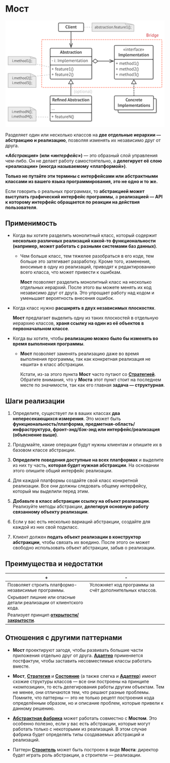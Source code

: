 # Мост

![UML](/src/AdditionalDocs/uml/Bridge/Bridge.png)

Разделяет один или несколько классов на **две отдельные иерархии — абстракцию и реализацию**, позволяя изменять их независимо друг от друга.

 **«*Абстракция*» (или «*интерфейс*»)** — это образный слой управления чем-либо. Он не делает работу самостоятельно, а **делегирует её слою «реализации» (иногда называемому «платформой»)**.

**Только не путайте эти термины с интерфейсами или абстрактными классами из вашего языка программирования, это не одно и то же.**

Если говорить о реальных программах, то **абстракцией может выступать графический интерфейс программы**, а **реализацией — API к которому интерфейс обращается по реакции на действия пользователя**.

## Применимость
 
 - Когда вы хотите разделить монолитный класс, который содержит **несколько различных реализаций какой-то функциональности (например, может работать с разными системами баз данных)**.

   - Чем больше класс, тем тяжелее разобраться в его коде, тем больше это затягивает разработку. Кроме того, изменения, вносимые в одну из реализаций, приводят к редактированию всего класса, что может привести к ошибкам.

     **Мост** позволяет разделить монолитный класс на несколько отдельных иерархий. После этого вы можете менять их код независимо друг от друга. Это упрощает работу над кодом и уменьшает вероятность внесения ошибок.

 - Когда класс нужно **расширять в двух независимых плоскостях**.

   **Мост** предлагает выделить одну из таких плоскостей в отдельную иерархию классов, **храня ссылку на один из её объектов в первоначальном классе**.

 - Когда вы хотите, чтобы **реализацию можно было бы изменять во время выполнения программы**.

   - **Мост** позволяет заменять реализацию даже во время выполнения программы, так как конкретная реализация не «вшита» в класс абстракции.

     Кстати, из-за этого пункта **Мост** часто путают со [**Стратегией**][Strategy]. Обратите внимания, что у **Моста** этот пункт стоит на последнем месте по значимости, так как его главная **задача — структурная**.

## Шаги реализации
 
1. Определите, существует ли в ваших классах **два непересекающихся измерения**. Это может быть **функциональность/платформа, предметная-область/инфраструктура, фронт-энд/бэк-энд или интерфейс/реализация (объяснение выше)**.

2. Продумайте, какие операции будут нужны клиентам и опишите их в базовом классе абстракции.

3. **Определите поведения доступные на всех платформах** и выделите из них ту часть, **которая будет нужная абстракции**. На основании этого опишите общий интерфейс реализации.

4. Для каждой платформы создайте свой класс конкретной реализации. Все они должны следовать общему интерфейсу, который мы выделили перед этим.

5. **Добавьте в класс абстракции ссылку на объект реализации**. Реализуйте методы абстракции, **делегируя основную работу связанному объекту реализации**.

6. Если у вас есть несколько вариаций абстракции, создайте для каждой из них свой подкласс.

7. Клиент должен **подать объект реализации в конструктор абстракции**, чтобы связать их воедино. После этого он может свободно использовать объект абстракции, забыв о реализации.

## Преимущества и недостатки
 
  | + | - |
  | ------ | ------ |
 |Позволяет строить платформо-независимые программы.|Усложняет код программы за счёт дополнительных классов.
 |Скрывает лишние или опасные детали реализации от клиентского кода.
 |Реализует принцип [**открытости/закрытости**][OCP].
 
 ## Отношения с другими паттернами

- **Мост** проектируют загодя, чтобы развивать большие части приложения отдельно друг от друга. [**Адаптер**][Adapter] применяется постфактум, чтобы заставить несовместимые классы работать вместе.

- **Мост**, [**Стратегия**][Strategy] и [**Состояние**][State] (а также слегка и [**Адаптер**][Adapter]) имеют схожие структуры классов — все они построены на принципе «композиции», то есть делегирования работы другим объектам. Тем не менее, они отличаются тем, что решают разные проблемы. Помните, что паттерны — это не только рецепт построения кода определённым образом, но и описание проблем, которые привели к данному решению.

- [**Абстрактная фабрика**][Abstract_Factory] может работать совместно с **Мостом**. Это особенно полезно, если у вас есть абстракции, которые могут работать только с некоторыми из реализаций. В этом случае фабрика будет определять типы создаваемых абстракций и реализаций.

- Паттерн [**Строитель**][Builder] может быть построен в виде **Моста**: директор будет играть роль абстракции, а строители — реализации.

[OCP]: </src/AdditionalDocs/SOLID/Open-Closed_principle.md>

[Abstract_Factory]: </src/Creational/Factorys/Abstract_Factory/Abstract_Factory.md>
[Factory_Method]: </src/Creational/Factorys/Factory_Method/Factory_Method.md>
[Builder]: </src/Creational/Builder/Builder.md>
[Prototype]: </src/Creational/Prototype/Prototype.md>
[Singleton]: </src/Creational/Singleton/Singleton.md>

[Adapter]: </src/Structural/Adapter/Adapter.md>
[Bridge]: </src/Structural/Bridge/Bridge.md>
[Composite]: </src/Structural/Composite/Composite.md>
[Decorator]: </src/Structural/Decorator/Decorator.md>
[Facade]: </src/Structural/Facade/Facade.md>
[Flyweight]: </src/Structural/Flyweight/Flyweight.md>
[Proxy]: </src/Structural/Proxy/Proxy.md>

[Chain_of_Responsibility]: </src/Behavioral/Chain_of_Responsibility/Chain_of_Responsibility.md>
[Command]: </src/Behavioral/Command/Command.md>
[Iterator]: </src/Behavioral/Iterator/Iterator.md>
[Mediator]: </src/Behavioral/Mediator/Mediator.md>
[Memento]: </src/Behavioral/Memento/Memento.md>
[Observer]: </src/Behavioral/Observer/Observer.md>
[State]: </src/Behavioral/State/State.md>
[Strategy]: </src/Behavioral/Strategy/Strategy.md>
[Template_Method]: </src/Behavioral/Template_Method/Template_Method.md>
[Visitor]: </src/Behavioral/Visitor/Visitor.md>